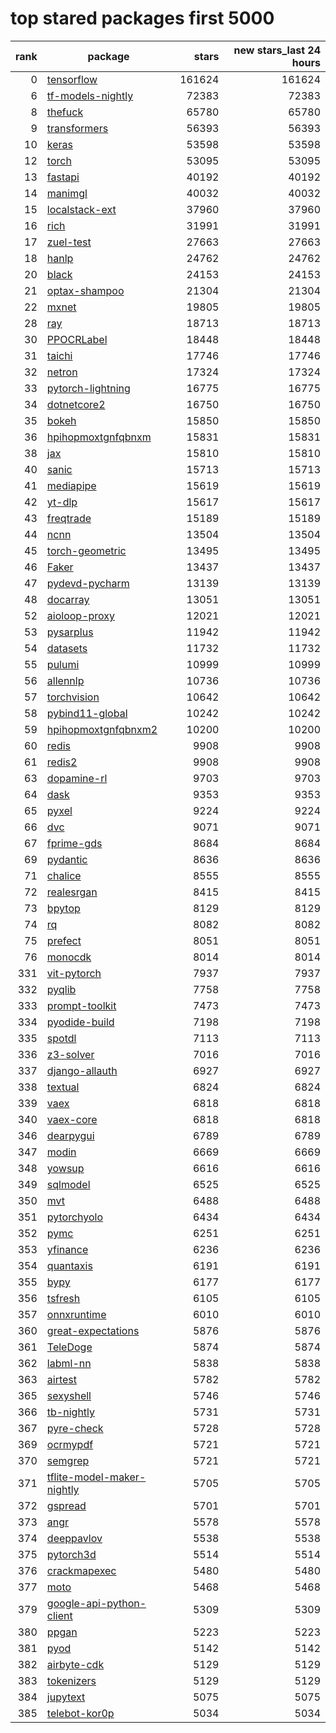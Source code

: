# top stared packages first 5000
|rank|                                      package                                       |stars |new stars_last 24 hours|
|---:|------------------------------------------------------------------------------------|-----:|----------------------:|
|   0|[tensorflow](https://github.com/tensorflow/tensorflow)                              |161624|                 161624|
|   6|[tf-models-nightly](https://github.com/tensorflow/models)                           | 72383|                  72383|
|   8|[thefuck](https://github.com/nvbn/thefuck)                                          | 65780|                  65780|
|   9|[transformers](https://github.com/huggingface/transformers)                         | 56393|                  56393|
|  10|[keras](https://github.com/keras-team/keras)                                        | 53598|                  53598|
|  12|[torch](https://github.com/pytorch/pytorch)                                         | 53095|                  53095|
|  13|[fastapi](https://github.com/tiangolo/fastapi)                                      | 40192|                  40192|
|  14|[manimgl](https://github.com/3b1b/manim)                                            | 40032|                  40032|
|  15|[localstack-ext](https://github.com/localstack/localstack)                          | 37960|                  37960|
|  16|[rich](https://github.com/willmcgugan/rich)                                         | 31991|                  31991|
|  17|[zuel-test](https://github.com/fxsjy/jieba)                                         | 27663|                  27663|
|  18|[hanlp](https://github.com/hankcs/HanLP)                                            | 24762|                  24762|
|  20|[black](https://github.com/psf/black)                                               | 24153|                  24153|
|  21|[optax-shampoo](https://github.com/google-research/google-research)                 | 21304|                  21304|
|  22|[mxnet](https://github.com/apache/incubator-mxnet)                                  | 19805|                  19805|
|  28|[ray](https://github.com/ray-project/ray)                                           | 18713|                  18713|
|  30|[PPOCRLabel](https://github.com/PaddlePaddle/PaddleOCR)                             | 18448|                  18448|
|  31|[taichi](https://github.com/taichi-dev/taichi)                                      | 17746|                  17746|
|  32|[netron](https://github.com/lutzroeder/netron)                                      | 17324|                  17324|
|  33|[pytorch-lightning](https://github.com/PyTorchLightning/pytorch-lightning)          | 16775|                  16775|
|  34|[dotnetcore2](https://github.com/dotnet/core)                                       | 16750|                  16750|
|  35|[bokeh](https://github.com/bokeh/bokeh)                                             | 15850|                  15850|
|  36|[hpihopmoxtgnfqbnxm](https://github.com/TencentARC/GFPGAN)                          | 15831|                  15831|
|  38|[jax](https://github.com/google/jax)                                                | 15810|                  15810|
|  40|[sanic](https://github.com/sanic-org/sanic)                                         | 15713|                  15713|
|  41|[mediapipe](https://github.com/google/mediapipe)                                    | 15619|                  15619|
|  42|[yt-dlp](https://github.com/yt-dlp/yt-dlp)                                          | 15617|                  15617|
|  43|[freqtrade](https://github.com/freqtrade/freqtrade)                                 | 15189|                  15189|
|  44|[ncnn](https://github.com/Tencent/ncnn)                                             | 13504|                  13504|
|  45|[torch-geometric](https://github.com/pyg-team/pytorch_geometric)                    | 13495|                  13495|
|  46|[Faker](https://github.com/joke2k/faker)                                            | 13437|                  13437|
|  47|[pydevd-pycharm](https://github.com/JetBrains/intellij-community)                   | 13139|                  13139|
|  48|[docarray](https://github.com/jina-ai/jina)                                         | 13051|                  13051|
|  52|[aioloop-proxy](https://github.com/aio-libs/aiohttp)                                | 12021|                  12021|
|  53|[pysarplus](https://github.com/microsoft/recommenders)                              | 11942|                  11942|
|  54|[datasets](https://github.com/huggingface/datasets)                                 | 11732|                  11732|
|  55|[pulumi](https://github.com/pulumi/pulumi)                                          | 10999|                  10999|
|  56|[allennlp](https://github.com/allenai/allennlp)                                     | 10736|                  10736|
|  57|[torchvision](https://github.com/pytorch/vision)                                    | 10642|                  10642|
|  58|[pybind11-global](https://github.com/pybind/pybind11)                               | 10242|                  10242|
|  59|[hpihopmoxtgnfqbnxm2](https://github.com/remix-run/remix)                           | 10200|                  10200|
|  60|[redis](https://github.com/redis/redis-py)                                          |  9908|                   9908|
|  61|[redis2](https://github.com/andymccurdy/redis-py)                                   |  9908|                   9908|
|  63|[dopamine-rl](https://github.com/google/dopamine)                                   |  9703|                   9703|
|  64|[dask](https://github.com/dask/dask)                                                |  9353|                   9353|
|  65|[pyxel](https://github.com/kitao/pyxel)                                             |  9224|                   9224|
|  66|[dvc](https://github.com/iterative/dvc)                                             |  9071|                   9071|
|  67|[fprime-gds](https://github.com/nasa/fprime)                                        |  8684|                   8684|
|  69|[pydantic](https://github.com/samuelcolvin/pydantic)                                |  8636|                   8636|
|  71|[chalice](https://github.com/aws/chalice)                                           |  8555|                   8555|
|  72|[realesrgan](https://github.com/xinntao/Real-ESRGAN)                                |  8415|                   8415|
|  73|[bpytop](https://github.com/aristocratos/bpytop)                                    |  8129|                   8129|
|  74|[rq](https://github.com/nvie/rq)                                                    |  8082|                   8082|
|  75|[prefect](https://github.com/PrefectHQ/prefect)                                     |  8051|                   8051|
|  76|[monocdk](https://github.com/aws/aws-cdk)                                           |  8014|                   8014|
| 331|[vit-pytorch](https://github.com/lucidrains/vit-pytorch)                            |  7937|                   7937|
| 332|[pyqlib](https://github.com/microsoft/qlib)                                         |  7758|                   7758|
| 333|[prompt-toolkit](https://github.com/prompt-toolkit/python-prompt-toolkit)           |  7473|                   7473|
| 334|[pyodide-build](https://github.com/pyodide/pyodide)                                 |  7198|                   7198|
| 335|[spotdl](https://github.com/spotDL/spotify-downloader)                              |  7113|                   7113|
| 336|[z3-solver](https://github.com/Z3Prover/z3)                                         |  7016|                   7016|
| 337|[django-allauth](https://github.com/pennersr/django-allauth)                        |  6927|                   6927|
| 338|[textual](https://github.com/willmcgugan/textual)                                   |  6824|                   6824|
| 339|[vaex](https://github.com/vaexio/vaex)                                              |  6818|                   6818|
| 340|[vaex-core](https://github.com/maartenbreddels/vaex)                                |  6818|                   6818|
| 346|[dearpygui](https://github.com/hoffstadt/DearPyGui)                                 |  6789|                   6789|
| 347|[modin](https://github.com/modin-project/modin)                                     |  6669|                   6669|
| 348|[yowsup](https://github.com/tgalal/yowsup)                                          |  6616|                   6616|
| 349|[sqlmodel](https://github.com/tiangolo/sqlmodel)                                    |  6525|                   6525|
| 350|[mvt](https://github.com/mvt-project/mvt)                                           |  6488|                   6488|
| 351|[pytorchyolo](https://github.com/eriklindernoren/PyTorch-YOLOv3)                    |  6434|                   6434|
| 352|[pymc](https://github.com/pymc-devs/pymc)                                           |  6251|                   6251|
| 353|[yfinance](https://github.com/ranaroussi/yfinance)                                  |  6236|                   6236|
| 354|[quantaxis](https://github.com/quantaxis/quantaxis)                                 |  6191|                   6191|
| 355|[bypy](https://github.com/houtianze/bypy)                                           |  6177|                   6177|
| 356|[tsfresh](https://github.com/blue-yonder/tsfresh)                                   |  6105|                   6105|
| 357|[onnxruntime](https://github.com/microsoft/onnxruntime)                             |  6010|                   6010|
| 360|[great-expectations](https://github.com/great-expectations/great_expectations)      |  5876|                   5876|
| 361|[TeleDoge](https://github.com/LonamiWebs/Telethon)                                  |  5874|                   5874|
| 362|[labml-nn](https://github.com/labmlai/annotated_deep_learning_paper_implementations)|  5838|                   5838|
| 363|[airtest](https://github.com/AirtestProject/Airtest)                                |  5782|                   5782|
| 365|[sexyshell](https://github.com/b-ryan/powerline-shell)                              |  5746|                   5746|
| 366|[tb-nightly](https://github.com/tensorflow/tensorboard)                             |  5731|                   5731|
| 367|[pyre-check](https://github.com/facebook/pyre-check)                                |  5728|                   5728|
| 369|[ocrmypdf](https://github.com/jbarlow83/OCRmyPDF)                                   |  5721|                   5721|
| 370|[semgrep](https://github.com/returntocorp/semgrep)                                  |  5721|                   5721|
| 371|[tflite-model-maker-nightly](https://github.com/tensorflow/examples)                |  5705|                   5705|
| 372|[gspread](https://github.com/burnash/gspread)                                       |  5701|                   5701|
| 373|[angr](https://github.com/angr/angr)                                                |  5578|                   5578|
| 374|[deeppavlov](https://github.com/deepmipt/DeepPavlov)                                |  5538|                   5538|
| 375|[pytorch3d](https://github.com/facebookresearch/pytorch3d)                          |  5514|                   5514|
| 376|[crackmapexec](https://github.com/byt3bl33d3r/CrackMapExec)                         |  5480|                   5480|
| 377|[moto](https://github.com/spulec/moto)                                              |  5468|                   5468|
| 379|[google-api-python-client](https://github.com/googleapis/google-api-python-client)  |  5309|                   5309|
| 380|[ppgan](https://github.com/PaddlePaddle/PaddleGAN)                                  |  5223|                   5223|
| 381|[pyod](https://github.com/yzhao062/pyod)                                            |  5142|                   5142|
| 382|[airbyte-cdk](https://github.com/airbytehq/airbyte)                                 |  5129|                   5129|
| 383|[tokenizers](https://github.com/huggingface/tokenizers)                             |  5129|                   5129|
| 384|[jupytext](https://github.com/mwouts/jupytext)                                      |  5075|                   5075|
| 385|[telebot-kor0p](https://github.com/eternnoir/pyTelegramBotAPI)                      |  5034|                   5034|
